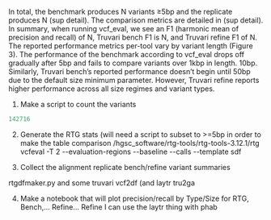 In total, the benchmark produces N variants ≥5bp and the replicate produces N (sup detail). The comparison metrics are
detailed in (sup detail). In summary, when running vcf_eval, we see an F1 (harmonic mean of precision and recall) of N,
Truvari bench F1 is N, and Truvari refine F1 of N. The reported performance metrics per-tool vary by variant length
(Figure 3). The performance of the benchmark according to vcf_eval drops off gradually after 5bp and fails to compare
variants over 1kbp in length. 10bp. Similarly, Truvari bench’s reported performance doesn’t begin until 50bp due to the
default size minimum parameter. However, Truvari refine reports higher performance across all size regimes and variant
types. 


1) Make a script to count the variants
```python count_variants.py ../../benchmark/GIABTR.HG002.benchmark.vcf.gz ../../benchmark/GIABTR.HG002.benchmark.regions.bed
142716
```

2) Generate the RTG stats (will need a script to subset to >=5bp in order to make the table comparison
/hgsc_software/rtg-tools/rtg-tools-3.12.1/rtg vcfeval -T 2 --evaluation-regions --baseline --calls --template sdf

3) Collect the alignment replicate bench/refine variant summaries

rtgdfmaker.py
and some truvari vcf2df (and laytr tru2ga

4) Make a notebook that will plot precision/recall by Type/Size for RTG, Bench,... Refine...
Refine I can use the laytr thing with phab

